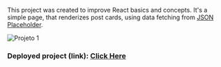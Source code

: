 This project was created to improve React basics and concepts. It's a simple page, that renderizes post cards, using data fetching from [JSON Placeholder](https://jsonplaceholder.typicode.com).

<img src ="https://user-images.githubusercontent.com/65902368/114629635-51b4ec80-9c8f-11eb-845b-bd86eaaf51c4.gif" alt="Projeto 1">

### Deployed project (link): [Click Here](https://sharp-albattani-e4361a.netlify.app)